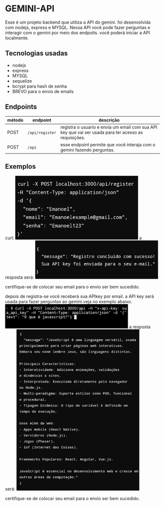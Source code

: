 # GEMINI-API

Esse é um projeto backend que utiliza a API do gemini. foi desenvolvida com nodejs, express e MYSQL. Nessa API você pode fazer perguntas e interagir com o gemini por meio dos endpoits. você poderá iniciar a API localmente.

## Tecnologias usadas
- nodejs
- express
- MYSQL
- sequelize
- bcrypt para hash de senha
- BREVO para o envio de emails

## Endpoints
| método | endpoint | descrição |
|--------|--------|---------|
| POST | `/api/register` | registra o usuario e envia um email com sua API key que vai ser usada para ter acesso as requisições.
| POST | `/api` | esse endpoint permite que você interaja com o gemini fazendo perguntas.

## Exemplos
curl:
<img src="https://github.com/Emanoellima-dev/GEMINI-API/blob/main/imagens/imagem1.jpg" width="400" />
a resposta será:
<img src="https://github.com/Emanoellima-dev/GEMINI-API/blob/main/imagens/imagem2.jpg" width="400" />

certifique-se de colocar seu email para o envio ser bem sucedido.

depois de registra-se você receberá sua APIkey por email. a API key será usada para fazer perguntas ao gemini.veja no exemplo abaixo.
<img src="https://github.com/Emanoellima-dev/GEMINI-API/blob/main/imagens/imagem3.jpg" width="400" />
a resposta será:
<img src="https://github.com/Emanoellima-dev/GEMINI-API/blob/main/imagens/imagem4.jpg" width="400" />

certifique-se de colocar seu email para o envio ser bem sucedido.
